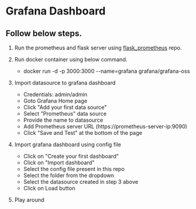 # Grafana Dashboard

## Follow below steps.

1. Run the prometheus and flask server using [flask_prometheus](https://github.com/akhil9294/flask_prometheus) repo.
2. Run docker container using below command.
    - docker run -d -p 3000:3000 --name=grafana grafana/grafana-oss
3. Import datasource to grafana dashboard
    - Credentials: admin/admin
    - Goto Grafana Home page
    - Click "Add your first data source"
    - Select "Prometheus" data source
    - Provide the name to datasource
    - Add Prometheus server URL (https://prometheus-server-ip:9090)
    - Click "Save and Test" at the bottom of the page
4. Import grafana dashboard using config file
    - Click on "Create your first dashboard"
    - Click on "Import dashboard"
    - Select the config file present in this repo
    - Select the folder from the dropdown
    - Select the datasource created in step 3 above
    - Click on Load button

5. Play around